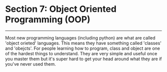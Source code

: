 

# Section 7: Object Oriented Programming (OOP)
----------------------------------------------------

Most new programming languages (including python)
are what are called 'object orieted' languages.
This means they have something called 'classes' and 'obejcts'.
For people learning how to program, class and object are
one of the hardest things to understand. They are very simple
and useful once you master them but it's super hard to get
your head around what they are if you've never used them.
